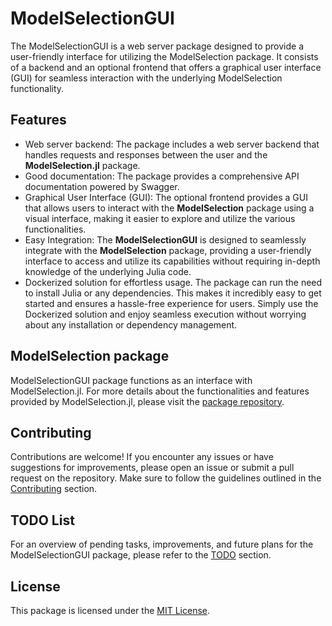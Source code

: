 # ModelSelectionGUI

The ModelSelectionGUI is a web server package designed to provide a user-friendly interface for utilizing the ModelSelection package. It consists of a backend and an optional frontend that offers a graphical user interface (GUI) for seamless interaction with the underlying ModelSelection functionality.

## Features

- Web server backend: The package includes a web server backend that handles requests and responses between the user and the **ModelSelection.jl** package.
- Good documentation: The package provides a comprehensive API documentation powered by Swagger.
- Graphical User Interface (GUI): The optional frontend provides a GUI that allows users to interact with the **ModelSelection** package using a visual interface, making it easier to explore and utilize the various functionalities.
- Easy Integration: The **ModelSelectionGUI** is designed to seamlessly integrate with the **ModelSelection** package, providing a user-friendly interface to access and utilize its capabilities without requiring in-depth knowledge of the underlying Julia code.
- Dockerized solution for effortless usage. The package can run the need to install Julia or any dependencies. This makes it incredibly easy to get started and ensures a hassle-free experience for users. Simply use the Dockerized solution and enjoy seamless execution without worrying about any installation or dependency management.

## ModelSelection package

ModelSelectionGUI package functions as an interface with ModelSelection.jl. For more details about the functionalities and features provided by ModelSelection.jl, please visit the [package repository](https://github.com/ParallelGSReg/ModelSelection.jl).

## Contributing

Contributions are welcome! If you encounter any issues or have suggestions for improvements, please open an issue or submit a pull request on the repository. Make sure to follow the guidelines outlined in the [Contributing](contributing.md) section.

## TODO List

For an overview of pending tasks, improvements, and future plans for the ModelSelectionGUI package, please refer to the [TODO](todo.md) section.

## License

This package is licensed under the [MIT License](license.md).
